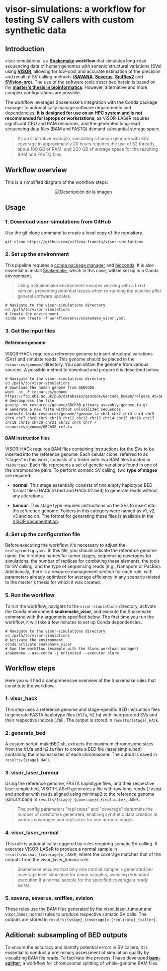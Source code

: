 # visor-simulations: a workflow for testing SV callers with custom synthetic data

## Introduction

visor-simulations is a **[Snakemake](https://snakemake.readthedocs.io/en/stable/) 
workflow** that simulates long-read sequencing data of human genomes with 
somatic structural variations (SVs) using 
**[VISOR](https://github.com/davidebolo1993/VISOR)**, allowing for 
low-cost and accurate estimation of the precision and recall of SV calling methods 
(**[SAVANA](https://github.com/cortes-ciriano-lab/savana)**, 
**[Severus](https://github.com/KolmogorovLab/Severus)**, 
**[Sniffles2](https://github.com/fritzsedlazeck/Sniffles)** 
and **[SVision-pro](https://github.com/songbowang125/SVision-pro)**). The use of 
the software tools described herein is based on my **[master's thesis
in bioinformatics](https://github.com/villena-francis/master_thesis)**. However, alternative 
and more complex configurations are possible.

The workflow leverages Snakemake's integration with the Conda package manager to 
automatically manage software requirements and dependencies. **It 
is designed for use on an HPC system and is not recommended for 
laptops or workstations**, as VISOR-LASeR requires significant CPU and RAM 
resources, and the generated long-read sequencing data files (BAM and FASTQ) 
demand substantial storage space.

> As an illustrative example, simulating a human genome with 30x coverage in 
> approximately 20 hours requires the use of 52 threads, about 180 GB of RAM, 
> and 200 GB of storage space for the resulting BAM and FASTQ files.

## Workflow overview

This is a simplified diagram of the workflow steps:

<p align="center">
  <img src="resources/fig/overview.png" alt="Descripción de la imagen">
</p>

## Usage

### 1. Download visor-simulations from GitHub

Use the git clone command to create a local copy of the repository.

```shell
git clone https://github.com/villena-francis/visor-simulations
```

### 2. Set up the environment

This pipeline requires a [conda package manager](https://docs.conda.io/projects/conda/en/latest/user-guide/install/index.html) and [bioconda](https://bioconda.github.io/). It is also essential to 
install [Snakemake](https://snakemake.readthedocs.io/en/stable/index.html), 
which in this case, will be set up in a Conda environment. 

> Using a Snakemake environment ensures working with a fixed version, preventing
> potential issues when re-running the pipeline after general software updates.

```shell
# Navigate to the visor-simulations directory
cd /path/to/visor-simulations
# Create the environment
conda env create -f workflow/envs/snakemake_visor.yaml
```

### 3. Get the input files

#### Reference genome

VISOR-HACk requires a reference genome to insert structural variations (SVs) and 
simulate reads. This genome should be placed in the `resources/genome/` directory. 
You can obtain the genome from various sources. A possible method to download and 
prepare it is described below.

```shell
# Navigate to the visor-simulations directory
cd /path/to/visor-simulations
# Download the human genome from GENCODE
wget -nc -P resources/genome https://ftp.ebi.ac.uk/pub/databases/gencode/Gencode_human/release_46/GRCh38.primary_assembly.genome.fa.gz
# Descompress the file
gunzip -vk resources/genome/GRCh38.primary_assembly.genome.fa.gz
# Generate a new fasta without unlocalized sequences
samtools faidx resources/genome/*genome.fa chr1 chr2 chr3 chr4 chr5 chr6 chr7 chr8 chr9 chr10 chr11 chr12 chr13 chr14 chr15 chr16 chr17 chr18 chr19 chr20 chr21 chr22 chrX chrY > resources/genome/GRCh38_ref.fa
```

#### BAM instruction files

VISOR-HACk requires BAM files containing instructions for the SVs to be inserted 
into the reference genome. Each celular clone, referred to as "stages" in this 
work, consists of a folder with two BAM files located in `resources/`. Each file 
represents a set of genetic variations found in one of the chromosome pairs. To 
perform somatic SV calling, two **type of stages** are required:

* **normal**. This stage essentially consists of two empty haplotype BED format 
files (HACk.h1.bed and HACk.h2.bed) to generate reads without any alterations.

* **tumour**. This stage type requires instructions on the SVs to insert into 
the reference genome. Folders in this category were named as v1, v2, v3 and so
on. The format for generating these files is available in the 
[VISOR documentation](https://davidebolo1993.github.io/visordoc/usage/usage.html#visor-hack).

### 4. Set up the configuration file 

Before executing the workflow, it's necessary to adjust the `config/config.yaml`.
In this file, you should indicate the reference genome name, the directory names 
for tumor stages, sequencing coverages for simulations, the number of replicas 
for combining these elements, the tools for SV calling, and the type of 
sequencing reads (e.g., Nanopore or PacBio). Additionally, there is a resource 
management section for each rule, with parameters already optimized for average 
efficiency in any scenario related to the master's thesis for which it was 
created.

### 5. Run the workflow

To run the workflow, navigate to the `visor-simulations` directory, activate the 
Conda environment **snakemake_visor**, and execute the Snakemake command with the 
arguments specified below. The first time you run the workflow, it will take a 
few minutes to set up Conda dependencies.

```shell
# Navigate to the visor-simulations directory
cd /path/to/visor-simulations
# Activate the environment
conda activate snakemake_visor
# Run the workflow (example with the Slurm workload manager)
snakemake --use-conda -j unlimited --executor slurm
```

## Workflow steps

Here you will find a comprehensive overview of the Snakemake rules that 
constitute the workflow.

### 1. visor_hack

This step uses a reference genome and stage-specific BED instruction files to 
generate FASTA haplotype files (h1.fa, h2.fa) with incorporated SVs and their 
respective indices (.fai). The output is stored in `results/{stage}_HACk`.

### 2. generate_bed

A custom script, makeBED.sh, extracts the maximum chromosome sizes from the 
h1.fa and h2.fa files to create a BED file (laser.simple.bed) containing the 
maximal sizes of each chromosome. The output is saved in `results/{stage}_HACk`.

### 3. visor_laser_tumour

Using the reference genome, FASTA haplotype files, and their respective 
laser.simple.bed, VISOR-LASeR generates a file with raw long-reads (.fastq) and 
another with reads aligned using minimap2 to the reference genome (sim.srt.bam) 
in `results/{stage}_{coverage}x_{replicate}_LASeR`.

> The config parameters "replicates" and "coverage" determine the number of 
> directories generated, enabling synthetic data creation at various coverages 
> and replicates for one or more stages. 

### 4. visor_laser_normal

This rule is automatically triggered by rules requiring somatic SV calling. It 
executes VISOR-LASeR to produce a normal sample in 
`results/normal_{coverage}x_LASeR`, where the coverage matches that of the 
outputs from the visor_laser_tumour rule.

> Snakemake ensures that only one normal sample is generated per coverage level 
> simulated for tumor samples, avoiding redundant execution if a normal sample 
> for the specified coverage already exists.

### 5. savana, severus, sniffles, svision

These rules use the BAM files generated by the visor_laser_tumour and 
visor_laser_normal rules to produce respective somatic SV calls. The outputs are 
stored in `results/{stage}_{coverage}x_{replicate}_{caller}`.

## Aditional: subsampling of BED outputs

To ensure the accuracy and identify potential errors in SV callers, it is 
essential to conduct a preliminary assessment of simulation quality by 
visualizing BAM file reads. To facilitate this process, I have developed 
[**bam-splitter**](https://github.com/villena-francis/bam-splitter), a workflow 
for chromosomal splitting of whole-genome BAM files.

